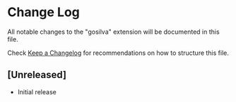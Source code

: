 # Change Log

All notable changes to the "gosilva" extension will be documented in this file.

Check [Keep a Changelog](http://keepachangelog.com/) for recommendations on how to structure this file.

## [Unreleased]

- Initial release
